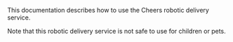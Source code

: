 This documentation describes how to use the Cheers robotic
delivery service.

Note that this robotic delivery service is not safe to use for children
or pets.